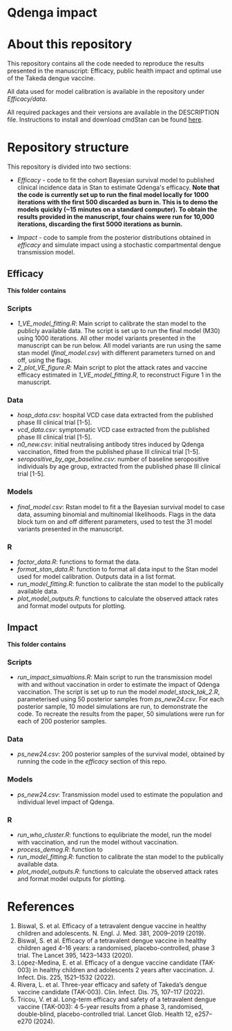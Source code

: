 # Qdenga impact


# About this repository
This repository contains all the code needed to reproduce the results presented in the manuscript: Efficacy, public health impact and optimal use of the Takeda dengue vaccine. 

All data used for model calibration is available in the repository under *Efficacy/data*. 

All required packages and their versions are available in the DESCRIPTION file. Instructions to install and download cmdStan can be found [here](https://mc-stan.org/users/interfaces/cmdstan).

# Repository structure

This repository is divided into two sections: 

* *Efficacy* - code to fit the cohort Bayesian survival model to published clinical incidence data in Stan to estimate Qdenga's efficacy. **Note that the code is currently set up to run the final model locally for 1000 iterations with the first 500 discarded as burn in. This is to demo the models quickly (~15 minutes on a standard computer). To obtain the results provided in the manuscript, four chains were run for 10,000 iterations, discarding the first 5000 iterations as burnin.**
  
* *Impact* - code to sample from the posterior distributions obtained in *efficacy* and simulate impact using a stochastic compartmental dengue transmission model. 

## Efficacy

**This folder contains**

### Scripts
* *1_VE_model_fitting.R*: Main script to calibrate the stan model to the publicly available data. The script is set up to run the final model (M30) using 1000 iterations. All other model variants presented in the manuscript can be run below. All model variants are run using the same stan model (*final_model.csv*)  with different parameters turned on and off, using the flags. 
* *2_plot_VE_figure.R*: Main script to plot the attack rates and vaccine efficacy estimated in *1_VE_model_fitting.R*, to reconstruct Figure 1 in the manuscript. 

### Data

* *hosp_data.csv*: hospital VCD case data extracted from the published phase III clinical trial [1-5]. 
* *vcd_data.csv*: symptomatic VCD case extracted from the published phase III clinical trial [1-5]. 
* *n0_new.csv*: initial neutralising antibody titres induced by Qdenga vaccination, fitted from the published phase III clinical trial [1-5]. 
* *seropositive_by_age_baseline.csv*: number of baseline seropositive individuals by age group, extracted from the published phase III clinical trial [1-5].

### Models

* *final_model.csv*: Rstan model to fit a the Bayesian survival model to case data, assuming binomial and multinomial likelihoods. Flags in the data block turn on and off different parameters, used to test the 31 model variants presented in the manuscript. 


### R
* *factor_data.R*: functions to format the data.
* *format_stan_data.R*: function to format all data input to the Stan model used for model calibration. Outputs data in a list format.
* *run_model_fitting.R*: function to calibrate the stan model to the publically available data.
* *plot_model_outputs.R*: functions to calculate the observed attack rates and format model outputs for plotting. 


## Impact
**This folder contains**

### Scripts
* *run_impact_simualtions.R*: Main script to run the transmission model with and without vaccination in order to estimate the impact of Qdenga vaccination. The script is set up to run the model *model_stock_tak_2.R*, parameterised using 50 posterior samples from *ps_new24.csv*. For each posterior sample, 10 model simulations are run, to demonstrate the code. To recreate the results from the paper, 50 simulations were run for each of 200 posterior samples. 

### Data

* *ps_new24.csv*: 200 posterior samples of the survival model, obtained by running the code in the *efficacy* section of this repo. 


### Models

* *ps_new24.csv*:  Transmission model used to estimate the population and individual level impact of Qdenga.


### R
* *run_who_cluster.R*: functions to equlibriate the model, run the model with vaccination, and run the model without vaccination. 
* *process_demog.R*: function to 
* *run_model_fitting.R*: function to calibrate the stan model to the publically available data.
* *plot_model_outputs.R*: functions to calculate the observed attack rates and format model outputs for plotting. 

# References 

1.	Biswal, S. et al. Efficacy of a tetravalent dengue vaccine in healthy children and adolescents. N. Engl. J. Med. 381, 2009–2019 (2019).
2.	Biswal, S. et al. Efficacy of a tetravalent dengue vaccine in healthy children aged 4–16 years: a randomised, placebo-controlled, phase 3 trial. The Lancet 395, 1423–1433 (2020).
3.	López-Medina, E. et al. Efficacy of a dengue vaccine candidate (TAK-003) in healthy children and adolescents 2 years after vaccination. J. Infect. Dis. 225, 1521–1532 (2022).
4.	Rivera, L. et al. Three-year efficacy and safety of Takeda’s dengue vaccine candidate (TAK-003). Clin. Infect. Dis. 75, 107–117 (2022).
5.	Tricou, V. et al. Long-term efficacy and safety of a tetravalent dengue vaccine (TAK-003): 4·5-year results from a phase 3, randomised, double-blind, placebo-controlled trial. Lancet Glob. Health 12, e257–e270 (2024).

